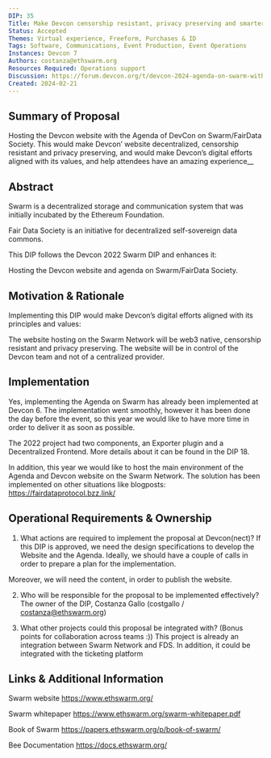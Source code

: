 ```yaml
---
DIP: 35
Title: Make Devcon censorship resistant, privacy preserving and smarter
Status: Accepted
Themes: Virtual experience, Freeform, Purchases & ID
Tags: Software, Communications, Event Production, Event Operations
Instances: Devcon 7 
Authors: costanza@ethswarm.org
Resources Required: Operations support
Discussion: https://forum.devcon.org/t/devcon-2024-agenda-on-swarm-with-fair-data-society-and-brianknowsai/3357
Created: 2024-02-21
---
```


## Summary of Proposal
Hosting the Devcon website with the Agenda of DevCon on Swarm/FairData Society. 
This would make Devcon’ website decentralized, censorship resistant and privacy preserving, and would make Devcon’s digital efforts aligned with its values, and help attendees have an amazing experience__

## Abstract
Swarm is a decentralized storage and communication system that was initially incubated by the Ethereum Foundation.

Fair Data Society is an initiative for decentralized self-sovereign data commons.

This DIP follows the Devcon 2022 Swarm DIP and enhances it:

Hosting the Devcon website and agenda on Swarm/FairData Society.

## Motivation & Rationale

Implementing this DIP would make Devcon’s digital efforts aligned with its principles and values:

The website hosting on the Swarm Network will be web3 native, censorship resistant and privacy preserving. The website will be in control of the Devcon team and not of a centralized provider. 

## Implementation

Yes, implementing the Agenda on Swarm has already been implemented at Devcon 6. The implementation went smoothly, however it has been done the day before the event, so this year we would like to have more time in order to deliver it as soon as possible. 

The 2022 project had two components, an Exporter plugin and a Decentralized Frontend. More details about it can be found in the DIP 18.

In addition, this year we would like to host the main environment of the Agenda and Devcon website on the Swarm Network. The solution has been implemented on other situations like blogposts: https://fairdataprotocol.bzz.link/

## Operational Requirements & Ownership
1. What actions are required to implement the proposal at Devcon(nect)? 
If this DIP is approved, we need the design specifications to develop the Website and the Agenda. Ideally, we should have a couple of calls in order to prepare a plan for the implementation. 

Moreover, we will need the content, in order to publish the website.

2. Who will be responsible for the proposal to be implemented effectively? The owner of the DIP, Costanza Gallo (costgallo / costanza@ethswarm.org)

3. What other projects could this proposal be integrated with? (Bonus points for collaboration across teams :))
This project is already an integration between Swarm Network and FDS.
In addition, it could be integrated with the ticketing platform

## Links & Additional Information

Swarm website https://www.ethswarm.org/

Swarm whitepaper https://www.ethswarm.org/swarm-whitepaper.pdf

Book of Swarm https://papers.ethswarm.org/p/book-of-swarm/

Bee Documentation https://docs.ethswarm.org/
